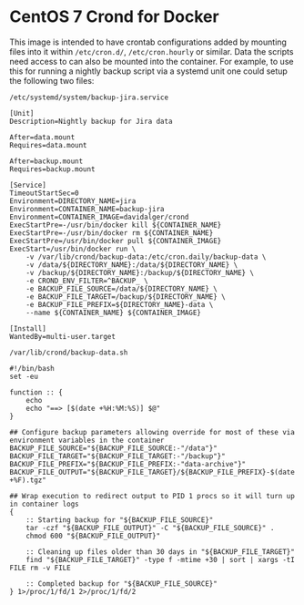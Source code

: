 # CentOS 7 Crond for Docker

This image is intended to have crontab configurations added by mounting files into it within `/etc/cron.d/`, `/etc/cron.hourly` or similar. Data the scripts need access to can also be mounted into the container. For example, to use this for running a nightly backup script via a systemd unit one could setup the following two files:

`/etc/systemd/system/backup-jira.service`

    [Unit]
    Description=Nightly backup for Jira data

    After=data.mount
    Requires=data.mount

    After=backup.mount
    Requires=backup.mount

    [Service]
    TimeoutStartSec=0
    Environment=DIRECTORY_NAME=jira
    Environment=CONTAINER_NAME=backup-jira
    Environment=CONTAINER_IMAGE=davidalger/crond
    ExecStartPre=-/usr/bin/docker kill ${CONTAINER_NAME}
    ExecStartPre=-/usr/bin/docker rm ${CONTAINER_NAME}
    ExecStartPre=/usr/bin/docker pull ${CONTAINER_IMAGE}
    ExecStart=/usr/bin/docker run \
        -v /var/lib/crond/backup-data:/etc/cron.daily/backup-data \
        -v /data/${DIRECTORY_NAME}:/data/${DIRECTORY_NAME} \
        -v /backup/${DIRECTORY_NAME}:/backup/${DIRECTORY_NAME} \
        -e CROND_ENV_FILTER=^BACKUP_ \
        -e BACKUP_FILE_SOURCE=/data/${DIRECTORY_NAME} \
        -e BACKUP_FILE_TARGET=/backup/${DIRECTORY_NAME} \
        -e BACKUP_FILE_PREFIX=${DIRECTORY_NAME}-data \
        --name ${CONTAINER_NAME} ${CONTAINER_IMAGE}

    [Install]
    WantedBy=multi-user.target


`/var/lib/crond/backup-data.sh`

    #!/bin/bash
    set -eu

    function :: {
        echo
        echo "==> [$(date +%H:%M:%S)] $@"
    }

    ## Configure backup parameters allowing override for most of these via environment variables in the container
    BACKUP_FILE_SOURCE="${BACKUP_FILE_SOURCE:-"/data"}"
    BACKUP_FILE_TARGET="${BACKUP_FILE_TARGET:-"/backup"}"
    BACKUP_FILE_PREFIX="${BACKUP_FILE_PREFIX:-"data-archive"}"
    BACKUP_FILE_OUTPUT="${BACKUP_FILE_TARGET}/${BACKUP_FILE_PREFIX}-$(date +%F).tgz"

    ## Wrap execution to redirect output to PID 1 procs so it will turn up in container logs
    {
        :: Starting backup for "${BACKUP_FILE_SOURCE}"
        tar -czf "${BACKUP_FILE_OUTPUT}" -C "${BACKUP_FILE_SOURCE}" .
        chmod 600 "${BACKUP_FILE_OUTPUT}"

        :: Cleaning up files older than 30 days in "${BACKUP_FILE_TARGET}"
        find "${BACKUP_FILE_TARGET}" -type f -mtime +30 | sort | xargs -tI FILE rm -v FILE

        :: Completed backup for "${BACKUP_FILE_SOURCE}"
    } 1>/proc/1/fd/1 2>/proc/1/fd/2
